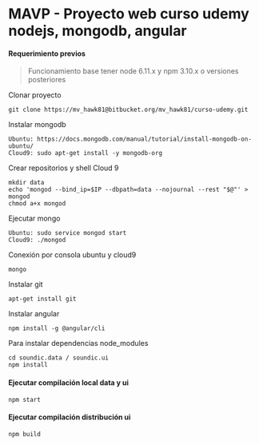 # MAVP - Proyecto web curso udemy nodejs, mongodb, angular

#### Requerimiento previos
> Funcionamiento base tener node 6.11.x y npm 3.10.x o versiones posteriores


Clonar proyecto
```
git clone https://mv_hawk81@bitbucket.org/mv_hawk81/curso-udemy.git
```
Instalar mongodb
```
Ubuntu: https://docs.mongodb.com/manual/tutorial/install-mongodb-on-ubuntu/
Cloud9: sudo apt-get install -y mongodb-org
```

Crear repositorios y shell Cloud 9
```
mkdir data
echo 'mongod --bind_ip=$IP --dbpath=data --nojournal --rest "$@"' > mongod
chmod a+x mongod
```

Ejecutar mongo 
```
Ubuntu: sudo service mongod start
Cloud9: ./mongod
```

Conexión por consola ubuntu y cloud9
```
mongo
```

Instalar git
```
apt-get install git
```

Instalar angular
```
npm install -g @angular/cli
```

Para instalar dependencias node_modules
```
cd soundic.data / soundic.ui
npm install
```

#### Ejecutar compilación local data y ui
```
npm start
```

#### Ejecutar compilación distribución ui
```
npm build
```